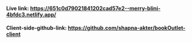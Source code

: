 #### Live link: https://651c0d79021841202cad57e2--merry-blini-4bfdc3.netlify.app/
#### Client-side-github-link: https://github.com/shapna-akter/bookOutlet-client

